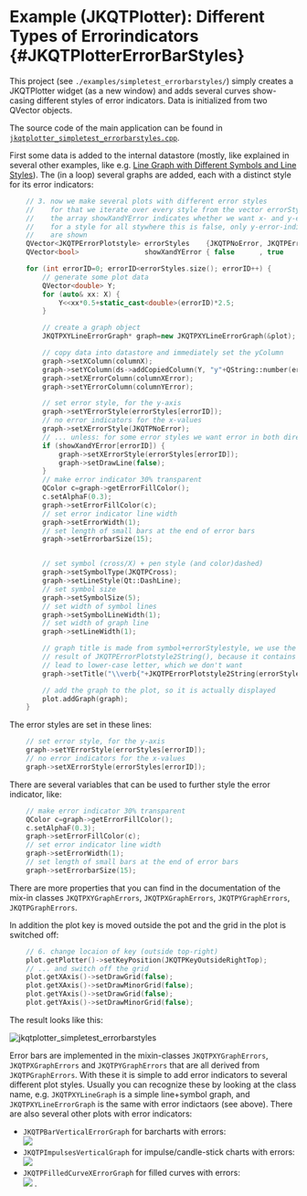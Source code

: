 # Example (JKQTPlotter): Different Types of Errorindicators {#JKQTPlotterErrorBarStyles}
This project (see `./examples/simpletest_errorbarstyles/`) simply creates a JKQTPlotter widget (as a new window) and adds several curves show-casing different styles of error indicators. Data is initialized from two QVector<double> objects.

The source code of the main application can be found in  [`jkqtplotter_simpletest_errorbarstyles.cpp`](https://github.com/jkriege2/JKQtPlotter/tree/master/examples/simpletest_errorbarstyles/jkqtplotter_simpletest_errorbarstyles.cpp). 

First some data is added to the internal datastore (mostly, like explained in several other examples, like e.g. [Line Graph with Different Symbols and Line Styles](https://github.com/jkriege2/JKQtPlotter/tree/master/examples/simpletest_symbols_and_styles)). The (in a loop) several graphs are added, each with a distinct style for its error indicators:

```.cpp
    // 3. now we make several plots with different error styles
    //    for that we iterate over every style from the vector errorStyles
    //    the array showXandYError indicates whether we want x- and y-error
    //    for a style for all stywhere this is false, only y-error-indicators
    //    are shown
	QVector<JKQTPErrorPlotstyle> errorStyles    {JKQTPNoError, JKQTPErrorBars, JKQTPErrorSimpleBars, JKQTPErrorLines, JKQTPErrorPolygons, JKQTPErrorBoxes, JKQTPErrorEllipses, JKQTPErrorBarsPolygons, JKQTPErrorBarsLines, JKQTPErrorSimpleBarsLines, JKQTPErrorSimpleBarsPolygons };
    QVector<bool>                showXandYError { false      , true          , true                , false          , false             , true           , true              , false                 , false              , false                    , false                        };

    for (int errorID=0; errorID<errorStyles.size(); errorID++) {
        // generate some plot data
        QVector<double> Y;
        for (auto& xx: X) {
            Y<<xx*0.5+static_cast<double>(errorID)*2.5;
        }

		// create a graph object
        JKQTPXYLineErrorGraph* graph=new JKQTPXYLineErrorGraph(&plot);

        // copy data into datastore and immediately set the yColumn
        graph->setXColumn(columnX);
        graph->setYColumn(ds->addCopiedColumn(Y, "y"+QString::number(errorID)));
        graph->setXErrorColumn(columnXError);
        graph->setYErrorColumn(columnYError);

        // set error style, for the y-axis
        graph->setYErrorStyle(errorStyles[errorID]);
        // no error indicators for the x-values
        graph->setXErrorStyle(JKQTPNoError);
        // ... unless: for some error styles we want error in both directions
        if (showXandYError[errorID]) {
            graph->setXErrorStyle(errorStyles[errorID]);
            graph->setDrawLine(false);
        }
        // make error indicator 30% transparent
        QColor c=graph->getErrorFillColor();
        c.setAlphaF(0.3);
        graph->setErrorFillColor(c);
        // set error indicator line width
        graph->setErrorWidth(1);
        // set length of small bars at the end of error bars
        graph->setErrorbarSize(15);


        // set symbol (cross/X) + pen style (and color)dashed)
        graph->setSymbolType(JKQTPCross);
        graph->setLineStyle(Qt::DashLine);
        // set symbol size
        graph->setSymbolSize(5);
        // set width of symbol lines
        graph->setSymbolLineWidth(1);
        // set width of graph line
        graph->setLineWidth(1);

        // graph title is made from symbol+errorStylestyle, we use the LaTeX instruction \verb around the
        // result of JKQTPErrorPlotstyle2String(), because it contains underscores that would otherwise
        // lead to lower-case letter, which we don't want
        graph->setTitle("\\verb{"+JKQTPErrorPlotstyle2String(errorStyles[errorID])+"}");

        // add the graph to the plot, so it is actually displayed
        plot.addGraph(graph);
    }
```

The error styles are set in these lines:
```.cpp
	// set error style, for the y-axis
	graph->setYErrorStyle(errorStyles[errorID]);
	// no error indicators for the x-values
	graph->setXErrorStyle(errorStyles[errorID]);
```

There are several variables that can be used to further style the error indicator, like:
```.cpp
	// make error indicator 30% transparent
	QColor c=graph->getErrorFillColor();
	c.setAlphaF(0.3);
	graph->setErrorFillColor(c);
	// set error indicator line width
	graph->setErrorWidth(1);
	// set length of small bars at the end of error bars
	graph->setErrorbarSize(15);
```

There are more properties that you can find in the documentation of the mix-in classes `JKQTPXYGraphErrors`, `JKQTPXGraphErrors`, `JKQTPYGraphErrors`, `JKQTPGraphErrors`.

In addition the plot key is moved outside the pot and the grid in the plot is switched off:
```.cpp
    // 6. change locaion of key (outside top-right)
    plot.getPlotter()->setKeyPosition(JKQTPKeyOutsideRightTop);
    // ... and switch off the grid
    plot.getXAxis()->setDrawGrid(false);
    plot.getXAxis()->setDrawMinorGrid(false);
    plot.getYAxis()->setDrawGrid(false);
    plot.getYAxis()->setDrawMinorGrid(false);
```

The result looks like this:

![jkqtplotter_simpletest_errorbarstyles](https://raw.githubusercontent.com/jkriege2/JKQtPlotter/master/screenshots/jkqtplotter_simpletest_errorbarstyles.png)

Error bars are implemented in the mixin-classes `JKQTPXYGraphErrors`, `JKQTPXGraphErrors` and `JKQTPYGraphErrors` that are all derived from `JKQTPGraphErrors`. With these it is simple to add error indicators to several different plot styles. Usually you can recognize these by looking at the class name, e.g. `JKQTPXYLineGraph` is a simple line+symbol graph, and `JKQTPXYLineErrorGraph` is the same with error indictaors (see above). There are also several other plots with error indicators:
  - `JKQTPBarVerticalErrorGraph` for barcharts with errors:<br>![](https://raw.githubusercontent.com/jkriege2/JKQtPlotter/master/screenshots/jkqtplotter_simpletest_errorbarstyles_barcharts.png)
  - `JKQTPImpulsesVerticalGraph` for impulse/candle-stick charts with errors:<br>![](https://raw.githubusercontent.com/jkriege2/JKQtPlotter/master/screenshots/jkqtplotter_simpletest_errorbarstyles_impulses.png)
  - `JKQTPFilledCurveXErrorGraph` for filled curves with errors:<br>![](https://raw.githubusercontent.com/jkriege2/JKQtPlotter/master/screenshots/jkqtplotter_simpletest_errorbarstyles_filledcurves.png)
.


